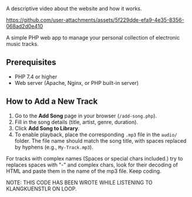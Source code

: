 A descriptive video about the website and how it works.

https://github.com/user-attachments/assets/5f229dde-efa9-4e35-8356-068ad2d0e410


A simple PHP web app to manage your personal collection of electronic music tracks.

## Prerequisites
- PHP 7.4 or higher
- Web server (Apache, Nginx, or PHP built-in server)

## How to Add a New Track
1. Go to the **Add Song** page in your browser (`/add-song.php`).
2. Fill in the song details (title, artist, genre, duration).
3. Click **Add Song to Library**.
4. To enable playback, place the corresponding `.mp3` file in the `audio/` folder. The file name should match the song title, with spaces replaced by hyphens (e.g., `My-Track.mp3`).



For tracks with complex names (Spaces or special chars included.) try to replaces spaces with "-" and complex chars, look for their decoding of HTML and paste them in the name of the mp3 file.
Keep coding.

NOTE: THIS CODE HAS BEEN WROTE WHILE LISTENING TO KLANGKUENSTLR ON LOOP.
